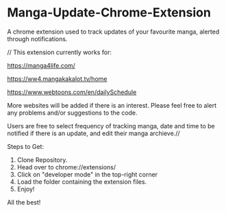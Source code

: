 # Manga-Update-Chrome-Extension
A chrome extension used to track updates of your favourite manga, alerted through notifications.

// This extension currently works for:

https://manga4life.com/

https://ww4.mangakakalot.tv/home

https://www.webtoons.com/en/dailySchedule

More websites will be added if there is an interest.
Please feel free to alert any problems and/or suggestions to the code.

Users are free to select frequency of tracking manga, date and time to be notified if there is an update, and edit their manga archieve.//

Steps to Get:
1. Clone Repository.
3. Head over to chrome://extensions/
4. Click on "developer mode" in the top-right corner
5. Load the folder containing the extension files.
6. Enjoy!

All the best!
